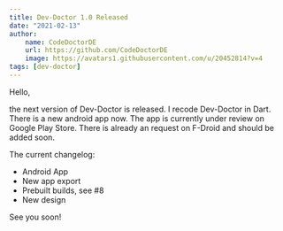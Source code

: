 ```yaml
---
title: Dev-Doctor 1.0 Released
date: "2021-02-13"
author: 
    name: CodeDoctorDE
    url: https://github.com/CodeDoctorDE
    image: https://avatars1.githubusercontent.com/u/20452814?v=4
tags: [dev-doctor]
---
```


Hello,

the next version of Dev-Doctor is released. I recode Dev-Doctor in Dart. There is a new android app now.
The app is currently under review on Google Play Store. There is already an request on F-Droid and should be added soon.

The current changelog:

- Android App
- New app export
- Prebuilt builds, see #8
- New design

See you soon!
